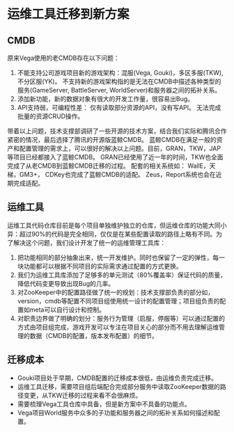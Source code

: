 # 运维工具迁移到新方案

## CMDB

原来Vega使用的老CMDB存在以下问题：

1. 不能支持公司游戏项目新的游戏架构：混服(Vega, Gouki)，多区多服(TKW), 不分区服(YK)。 不支持新的游戏架构指的是无法在CMDB中描述各种类型的服务(GameServer, BattleServer, WorldServer)和服务器之间的拓补关系。
2. 添加新功能，新的数据对象有很大的开发工作量，很容易出Bug。
3. API支持弱，可编程性差： 仅有读取部分资源的API，没有写API。 无法完成批量的资源CRUD操作。

带着以上问题，技术支撑部调研了一些开源的技术方案，结合我们实际和腾讯合作紧密的情况，最后选择了腾讯的开源版蓝鲸CMDB。
蓝鲸CMDB在满足一般的资产和配置管理的需求上，可以很好的解决以上问题。目前，GRAN，TKW，JAP等项目已经都接入了蓝鲸CMDB。 GRAN已经使用了近一年的时间，TKW也全面完成了从老CMDB到蓝鲸CMDB迁移的过程。 配套的相关系统如： WallE，天梯，GM3+， CDKey也完成了蓝鲸CMDB的适配。 Zeus，Report系统也会在近期完成适配。

## 运维工具

运维工具代码仓库目前是每个项目单独维护独立的仓库，但运维仓库的功能大同小异：超过90%的代码是完全相同，仅仅是在某些配置读取的路径上略有不同。为了解决这个问题，我们设计开发了统一的运维管理工具库：

1. 把功能相同的部分抽象出来，统一开发维护。同时也保留了一定的弹性，每一块功能都可以根据不同项目的实际需求通过配置的方式更换。
2. 我们为运维工具库添加了足够多的单元测试（80%覆盖率）保证代码的质量，降低代码变更导致出现Bug的几率。
3. 对ZooKeeper中的配置路径做了统一的规划：技术支撑部负责的部分如，version，cmdb等配置不同项目组使用统一设计的配置管理；项目组负责的配置如meta可以自行设计和控制。
4. 对职责边界做了明确的划分：服务行为管理（启服，停服等）可以通过配置的方式由项目组完成，游戏开发可以专注在项目关心的部分而不用去理解运维管理的数据（CMDB的配置，版本发布配置）的细节。

## 迁移成本

* Gouki项目处于早期，CMDB配置的迁移成本很低，由运维负责完成迁移。
* 运维工具迁移，需要项目组后端配合完成部分服务中读取ZooKeeper数据的路径变更，从TKW迁移的过程来看不会很麻烦。
* 需要梳理Vega工具仓库中具备，但是新方案中不具备的功能点。
* Vega项目World服务中众多的子功能和服务器之间的拓补关系如何描述和配置。
